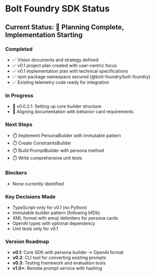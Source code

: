 # Bolt Foundry SDK Status

## Current Status: 🔄 Planning Complete, Implementation Starting

### Completed
- ✅ Vision documents and strategy defined
- ✅ v0.1 project plan created with user-centric focus
- ✅ v0.1 implementation plan with technical specifications
- ✅ npm package namespace secured (@bolt-foundry/bolt-foundry)
- ✅ Existing telemetry code ready for integration

### In Progress
- 🔄 v0.0.2.1: Setting up core builder structure
- 🔄 Aligning documentation with behavior card requirements

### Next Steps
- ⏱️ Implement PersonaBuilder with immutable pattern
- ⏱️ Create ConstraintsBuilder
- ⏱️ Build PromptBuilder with persona method
- ⏱️ Write comprehensive unit tests

### Blockers
- None currently identified

### Key Decisions Made
- TypeScript-only for v0.1 (no Python)
- Immutable builder pattern (following bfDb)
- XML format with emoji delimiters for persona cards
- OpenAI types with optional dependency
- Unit tests only for v0.1

### Version Roadmap
- **v0.1**: Core SDK with persona builder → OpenAI format
- **v0.2**: CLI tool for converting existing prompts
- **v0.3**: Testing framework and evaluation tools
- **v1.0+**: Remote prompt service with hashing